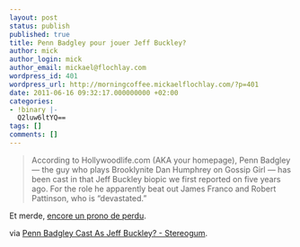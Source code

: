 ```yaml
---
layout: post
status: publish
published: true
title: Penn Badgley pour jouer Jeff Buckley?
author: mick
author_login: mick
author_email: mickael@flochlay.com
wordpress_id: 401
wordpress_url: http://morningcoffee.mickaelflochlay.com/?p=401
date: 2011-06-16 09:32:17.000000000 +02:00
categories:
- !binary |-
  Q2luw6ltYQ==
tags: []
comments: []
---
```

<blockquote>According to Hollywoodlife.com (AKA your homepage), Penn Badgley — the guy who plays Brooklynite Dan Humphrey on Gossip Girl — has been cast in that Jeff Buckley biopic we first reported on five years ago. For the role he apparently beat out James Franco and Robert Pattinson, who is “devastated.”</blockquote>
Et merde, <a href="http://morningcoffee.mickaelflochlay.com/89/qui-pour-jouer-le-role-de-jeff-buckley">encore un prono de perdu</a>.

via <a href="http://stereogum.com/731302/penn-badgley-cast-as-jeff-buckley/news/?utm_source=feedburner&amp;utm_medium=feed&amp;utm_campaign=Feed%3A+stereogum%2FcBYa+%28stereogum%29">Penn Badgley Cast As Jeff Buckley? - Stereogum</a>.
